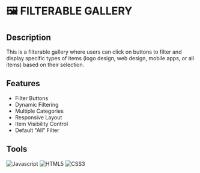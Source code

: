 # 🖼️ FILTERABLE GALLERY
## Description
This is a filterable gallery where users can click on buttons to filter and display specific types of items (logo design, web design, mobile apps, or all items) based on their selection.
## Features
- Filter Buttons
- Dynamic Filtering
- Multiple Categories
- Responsive Layout
- Item Visibility Control
- Default "All" Filter

## Tools
![Javascript](https://img.shields.io/badge/JavaScript-323330?style=for-the-badge&logo=javascript&logoColor=F7DF1E)
![HTML5](https://img.shields.io/badge/HTML5-E34F26?style=for-the-badge&logo=html5&logoColor=white)
![CSS3](https://img.shields.io/badge/CSS3-1572B6?style=for-the-badge&logo=css3&logoColor=white)

